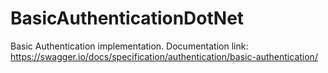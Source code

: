 # BasicAuthenticationDotNet

Basic Authentication implementation.
Documentation link: https://swagger.io/docs/specification/authentication/basic-authentication/
